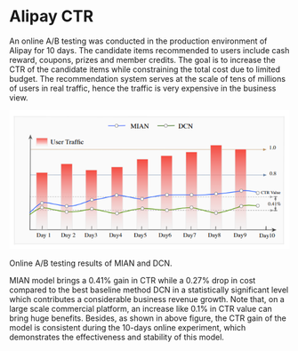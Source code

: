# Alipay CTR

An online A/B testing was conducted in the production environment of Alipay for 10 days. The candidate items recommended to users include cash reward, coupons, prizes and member credits. The goal is to increase the CTR of the candidate items while constraining the total cost due to limited budget. The recommendation system serves at the scale of tens of millions of users in real traffic, hence the traffic is very expensive in the business view.

![Online A/B testing results of MIAN and DCN.](/img/content-concepts-case-studies-raw-case-studies-alipay-ctr-untitled.png)

Online A/B testing results of MIAN and DCN.

MIAN model brings a 0.41% gain in CTR while a 0.27% drop in cost compared to the best baseline method DCN in a statistically significant level which contributes a considerable business revenue growth. Note that, on a large scale commercial platform, an increase like 0.1% in CTR value can bring huge benefits. Besides, as shown in above figure, the CTR gain of the model is consistent during the 10-days online experiment, which demonstrates the effectiveness and stability of this model.